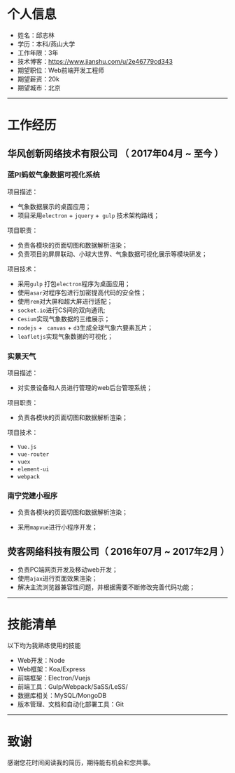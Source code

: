 # 个人信息

 - 姓名：邱志林
 - 学历：本科/燕山大学
 - 工作年限：3年
 - 技术博客：https://www.jianshu.com/u/2e46779cd343
 - 期望职位：Web前端开发工程师 
 - 期望薪资：20k
 - 期望城市：北京

---

# 工作经历


## 华风创新网络技术有限公司 （ 2017年04月 ~ 至今 ）

### 蓝PI蚂蚁气象数据可视化系统

项目描述：
- 气象数据展示的桌面应用；
- 项目采用`electron` + `jquery` +` gulp` 技术架构路线；

项目职责：
- 负责各模块的页面切图和数据解析渲染；
- 负责项目的屏屏联动、小球大世界、气象数据可视化展示等模块研发；

项目技术：
-  采用`gulp` 打包`electron`程序为桌面应用；
-  使用`asar`对程序包进行加密提高代码的安全性；
-  使用`rem`对大屏和超大屏进行适配；
-  `socket.io`进行CS间的双向通讯;
-  `Cesium`实现气象数据的三维展示；
-  `nodejs` + ` canvas` + `d3`生成全球气象六要素瓦片；
-  `leafletjs`实现气象数据的可视化；

### 实景天气

项目描述：

- 对实景设备和人员进行管理的web后台管理系统；

项目职责：

- 负责各模块的页面切图和数据解析渲染；

项目技术：

- `Vue.js`
- `vue-router` 
- `vuex`
- `element-ui` 
-  `webpack` 

### 南宁党建小程序
- 负责各模块的页面切图和数据解析渲染；

- 采用`mapvue`进行小程序开发；

## 荧客网络科技有限公司（ 2016年07月 ~ 2017年2月 ）
- 负责PC端网页开发及移动web开发； 
- 使用`ajax`进行页面效果渲染； 
- 解决主流浏览器兼容性问题，并根据需要不断修改完善代码功能；

---


# 技能清单

以下均为我熟练使用的技能

- Web开发：Node
- Web框架：Koa/Express
- 前端框架：Electron/Vuejs
- 前端工具：Gulp/Webpack/SaSS/LeSS/
- 数据库相关：MySQL/MongoDB
- 版本管理、文档和自动化部署工具：Git

---

# 致谢
感谢您花时间阅读我的简历，期待能有机会和您共事。